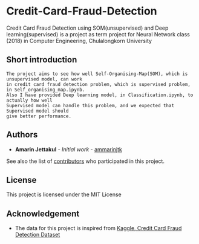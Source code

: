 # Credit-Card-Fraud-Detection

Credit Card Fraud Detection using SOM(unsupervised) and Deep learning(supervised) is a project as term project for Neural Network class (2018) in Computer Engineering, Chulalongkorn University

## Short introduction
```
The project aims to see how well Self-Organising-Map(SOM), which is unsupervised model, can work 
in credit card fraud detection problem, which is supervised problem, in Self_organising_map.ipynb.
Also I have provided Deep learning model, in Classification.ipynb, to actually how well 
Supervised model can handle this problem, and we expected that Supervised model should 
give better performance.
```

## Authors

* **Amarin Jettakul** - *Initial work* - [ammarinjtk](https://github.com/ammarinjtk)

See also the list of [contributors](https://github.com/ammarinjtk/Credit-Card-Fraud-Detection/graphs/contributors) who participated in this project.

## License

This project is licensed under the MIT License

## Acknowledgement

* The data for this project is inspired from [Kaggle, Credit Card Fraud Detection Dataset](https://www.kaggle.com/mlg-ulb/creditcardfraud)
